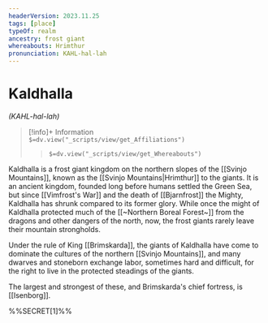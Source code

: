 ```yaml
---
headerVersion: 2023.11.25
tags: [place]
typeOf: realm
ancestry: frost giant
whereabouts: Hrimthur
pronunciation: KAHL-hal-lah
---
```

# Kaldhalla
*(KAHL-hal-lah)*
>[!info]+ Information  
> `$=dv.view("_scripts/view/get_Affiliations")`  
>> `$=dv.view("_scripts/view/get_Whereabouts")`

Kaldhalla is a frost giant kingdom on the northern slopes of the [[Svinjo Mountains]], known as the [[Svinjo Mountains|Hrimthur]] to the giants. It is an ancient kingdom, founded long before humans settled the Green Sea, but since [[Vimfrost's War]] and the death of [[Bjarnfrost]] the Mighty, Kaldhalla has shrunk compared to its former glory. While once the might of Kaldhalla protected much of the [[~Northern Boreal Forest~]] from the dragons and other dangers of the north, now, the frost giants rarely leave their mountain strongholds. 

Under the rule of King [[Brimskarda]], the giants of Kaldhalla have come to dominate the cultures of the northern [[Svinjo Mountains]], and many dwarves and stoneborn exchange labor, sometimes hard and difficult, for the right to live in the protected steadings of the giants.

The largest and strongest of these, and Brimskarda's chief fortress, is [[Isenborg]]. 

%%SECRET[1]%%